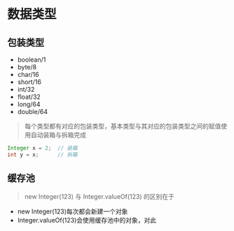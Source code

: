 # 数据类型

## 包装类型

- boolean/1
- byte/8
- char/16
- short/16
- int/32
- float/32
- long/64
- double/64

> 每个类型都有对应的包装类型，基本类型与其对应的包装类型之间的赋值使用自动装箱与拆箱完成

```java
Integer x = 2;  // 装箱
int y = x;      // 拆箱
```

## 缓存池

> new Integer(123) 与 Integer.valueOf(123) 的区别在于

- new Integer(123)每次都会新建一个对象
- Integer.valueOf(123)会使用缓存池中的对象，对此
